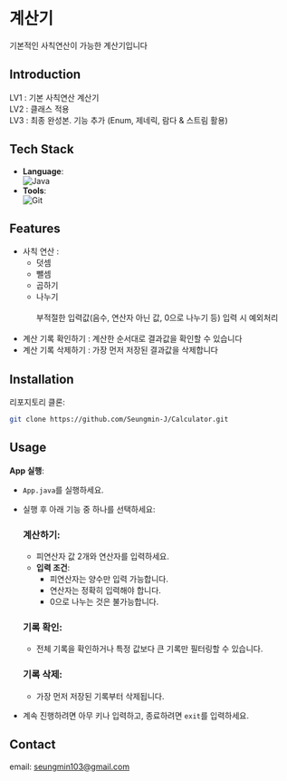 # 계산기
기본적인 사칙연산이 가능한 계산기입니다<br>
## Introduction
LV1 : 기본 사칙연산 계산기<br>
LV2 : 클래스 적용<br>
LV3 : 최종 완성본. 기능 추가 (Enum, 제네릭, 람다 & 스트림 활용)<br>
## Tech Stack

- **Language**:  
  ![Java](https://img.shields.io/badge/Java-%23ED8B00.svg?style=for-the-badge&logo=java&logoColor=white)
- **Tools**:  
  ![Git](https://img.shields.io/badge/Git-%23F05033.svg?style=for-the-badge&logo=git&logoColor=white)
## Features
- 사칙 연산 :
  - 덧셈
  - 뺄셈
  - 곱하기
  - 나누기<br><br>
    부적절한 입력값(음수, 연산자 아닌 값, 0으로 나누기 등) 입력 시 예외처리<br><br>
- 계산 기록 확인하기 : 
  계산한 순서대로 결과값을 확인할 수 있습니다
- 계산 기록 삭제하기 : 
  가장 먼저 저장된 결과값을 삭제합니다
## Installation
리포지토리 클론:
   ```bash
   git clone https://github.com/Seungmin-J/Calculator.git
   ```
## Usage
**App 실행**:
   - `App.java`를 실행하세요.
   - 실행 후 아래 기능 중 하나를 선택하세요:

     ### 계산하기:
     - 피연산자 값 2개와 연산자를 입력하세요.
     - **입력 조건**:
       - 피연산자는 양수만 입력 가능합니다.
       - 연산자는 정확히 입력해야 합니다.
       - 0으로 나누는 것은 불가능합니다.

     ### 기록 확인:
     - 전체 기록을 확인하거나 특정 값보다 큰 기록만 필터링할 수 있습니다.

     ### 기록 삭제:
     - 가장 먼저 저장된 기록부터 삭제됩니다.

   - 계속 진행하려면 아무 키나 입력하고, 종료하려면 `exit`를 입력하세요.
## Contact
email: seungmin103@gmail.com
